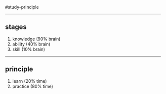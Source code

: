 #study-principle

---
## stages

1. knowledge (90% brain)
2. ability (40% brain)
3. skill (10% brain)

---
## principle

1. learn (20% time)
2. practice (80% time)
